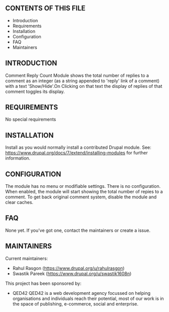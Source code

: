 CONTENTS OF THIS FILE
---------------------

 * Introduction
 * Requirements
 * Installation
 * Configuration
 * FAQ
 * Maintainers


INTRODUCTION
------------
Comment Reply Count Module shows the total number of replies to a comment as an 
integer (as a string appended to 'reply' link of a comment) with a text 
'Show/Hide'.On Clicking on that text the display of replies of that comment 
toggles its display.

REQUIREMENTS
------------

No special requirements


INSTALLATION
------------

Install as you would normally install a contributed Drupal module. See:
https://www.drupal.org/docs/7/extend/installing-modules for further information.


CONFIGURATION
-------------

The module has no menu or modifiable settings. There is no configuration. When
enabled, the module will start showing the total number of repies to a comment. 
To get back original comment system, disable the module and clear caches.


FAQ
---

None yet. If you’ve got one, contact the maintainers or create a issue.


MAINTAINERS
-----------

Current maintainers:
 * Rahul Rasgon (https://www.drupal.org/u/rahulrasgon)
 * Swastik Pareek (https://www.drupal.org/u/swastik1608n)
 
 This project has been sponsored by:
 * QED42
  QED42 is a web development agency focussed on helping organisations and
  individuals reach their potential, most of our work is in the space of
  publishing, e-commerce, social and enterprise.
